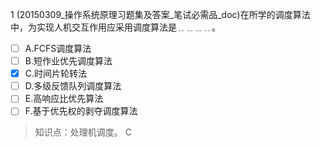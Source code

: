 1
(20150309_操作系统原理习题集及答案_笔试必需品_doc)在所学的调度算法中，为实现人机交互作用应采用调度算法是﹎﹎﹎﹎。
- [ ] A.FCFS调度算法 
- [ ] B.短作业优先调度算法 
- [x] C.时间片轮转法 
- [ ] D.多级反馈队列调度算法 
- [ ] E.高响应比优先算法 
- [ ] F.基于优先权的剥夺调度算法

> 知识点：处理机调度。
> C
